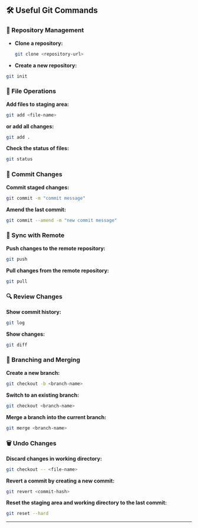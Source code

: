 ## 🛠️ Useful Git Commands

### 📁 Repository Management
- **Clone a repository:**
  ```sh
  git clone <repository-url>

- **Create a new repository:**
```sh
git init
```

### 📄 File Operations

**Add files to staging area:**

```sh
git add <file-name>
```
**or add all changes:**

```sh
git add .
```
**Check the status of files:**

```sh
git status
```

### 💾 Commit Changes

**Commit staged changes:**

```sh
git commit -m "commit message"
```

**Amend the last commit:**

```sh
git commit --amend -m "new commit message"
```
### 🔄 Sync with Remote

**Push changes to the remote repository:**

```sh
git push
```

**Pull changes from the remote repository:**

```sh
git pull
```

### 🔍 Review Changes

**Show commit history:**

```sh
git log
```
**Show changes:**

```sh
git diff
```

### 🌿 Branching and Merging

**Create a new branch:**

```sh
git checkout -b <branch-name>
```

**Switch to an existing branch:**

```sh
git checkout <branch-name>
```

**Merge a branch into the current branch:**

```sh
git merge <branch-name>
```

### 🗑️ Undo Changes

**Discard changes in working directory:**

```sh
git checkout -- <file-name>
```
**Revert a commit by creating a new commit:**

```sh
git revert <commit-hash>
```
**Reset the staging area and working directory to the last commit:**
```sh
git reset --hard
```






---
